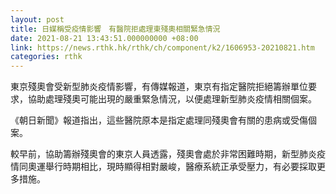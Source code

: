 ```yaml
---
layout: post
title: 日媒稱受疫情影響　有醫院拒處理東殘奧相關緊急情況
date: 2021-08-21 13:43:51.000000000 +08:00
link: https://news.rthk.hk/rthk/ch/component/k2/1606953-20210821.htm
categories: rthk
---
```


東京殘奧會受新型肺炎疫情影響，有傳媒報道，東京有指定醫院拒絕籌辦單位要求，協助處理殘奧可能出現的嚴重緊急情況，以便處理新型肺炎疫情相關個案。

《朝日新聞》報道指出，這些醫院原本是指定處理同殘奧會有關的患病或受傷個案。

較早前，協助籌辦殘奧會的東京人員透露，殘奧會處於非常困難時期，新型肺炎疫情同奧運舉行時期相比，現時顯得相對嚴峻，醫療系統正承受壓力，有必要採取更多措施。

